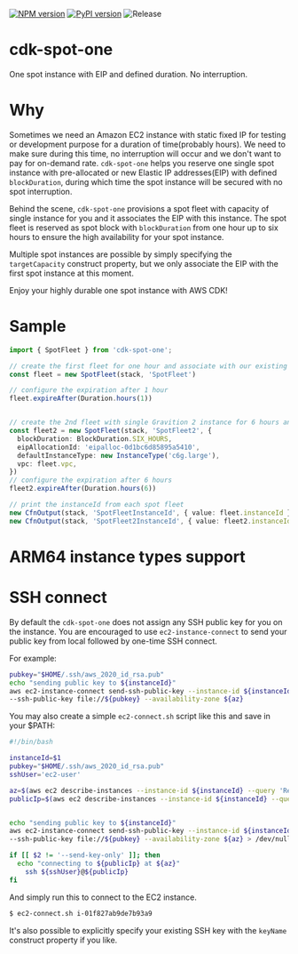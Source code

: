 
[![NPM version](https://badge.fury.io/js/cdk-spot-one.svg)](https://badge.fury.io/js/cdk-spot-one)
[![PyPI version](https://badge.fury.io/py/cdk-spot-one.svg)](https://badge.fury.io/py/cdk-spot-one)
![Release](https://github.com/pahud/cdk-spot-one/workflows/Release/badge.svg)

# cdk-spot-one

One spot instance with EIP and defined duration. No interruption.

# Why

Sometimes we need an Amazon EC2 instance with static fixed IP for testing or development purpose for a duration of
time(probably hours). We need to make sure during this time, no interruption will occur and we don't want to pay
for on-demand rate. `cdk-spot-one` helps you reserve one single spot instance with pre-allocated or new
Elastic IP addresses(EIP) with defined `blockDuration`, during which time the spot instance will be secured with no spot interruption.

Behind the scene, `cdk-spot-one` provisions a spot fleet with capacity of single instance for you and it associates the EIP with this instance. The spot fleet is reserved as spot block with `blockDuration` from one hour up to six hours to ensure the high availability for your spot instance.

Multiple spot instances are possible by simply specifying the `targetCapacity` construct property, but we only associate the EIP with the first spot instance at this moment.

Enjoy your highly durable one spot instance with AWS CDK!

# Sample

```ts
import { SpotFleet } from 'cdk-spot-one';

// create the first fleet for one hour and associate with our existing EIP
const fleet = new SpotFleet(stack, 'SpotFleet')

// configure the expiration after 1 hour
fleet.expireAfter(Duration.hours(1))


// create the 2nd fleet with single Gravition 2 instance for 6 hours and associate with new EIP
const fleet2 = new SpotFleet(stack, 'SpotFleet2', {
  blockDuration: BlockDuration.SIX_HOURS,
  eipAllocationId: 'eipalloc-0d1bc6d85895a5410',
  defaultInstanceType: new InstanceType('c6g.large'),
  vpc: fleet.vpc,
})
// configure the expiration after 6 hours
fleet2.expireAfter(Duration.hours(6))

// print the instanceId from each spot fleet
new CfnOutput(stack, 'SpotFleetInstanceId', { value: fleet.instanceId })
new CfnOutput(stack, 'SpotFleet2InstanceId', { value: fleet2.instanceId })

```

# ARM64 instance types support




# SSH connect

By default the `cdk-spot-one` does not assign any SSH public key for you on the instance. You are encouraged to use `ec2-instance-connect` to send your public key from local followed by one-time SSH connect.

For example:

```sh
pubkey="$HOME/.ssh/aws_2020_id_rsa.pub"
echo "sending public key to ${instanceId}"
aws ec2-instance-connect send-ssh-public-key --instance-id ${instanceId} --instance-os-user ec2-user \
--ssh-public-key file://${pubkey} --availability-zone ${az} 
```

You may also create a simple `ec2-connect.sh` script like this and save in your $PATH:

```sh
#!/bin/bash

instanceId=$1
pubkey="$HOME/.ssh/aws_2020_id_rsa.pub"
sshUser='ec2-user'

az=$(aws ec2 describe-instances --instance-id ${instanceId} --query 'Reservations[0].Instances[0].Placement.AvailabilityZone' --output text)
publicIp=$(aws ec2 describe-instances --instance-id ${instanceId} --query 'Reservations[0].Instances[0].PublicIpAddress' --output text)


echo "sending public key to ${instanceId}"
aws ec2-instance-connect send-ssh-public-key --instance-id ${instanceId} --instance-os-user ${sshUser} \
--ssh-public-key file://${pubkey} --availability-zone ${az} > /dev/null

if [[ $2 != '--send-key-only' ]]; then
  echo "connecting to ${publicIp} at ${az}"
	ssh ${sshUser}@${publicIp}
fi
```

And simply run this to connect to the EC2 instance.

```sh
$ ec2-connect.sh i-01f827ab9de7b93a9
```

It's also possible to explicitly specify your existing SSH key with the `keyName` construct property if you like.
